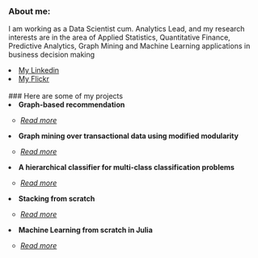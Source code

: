 ### About me: 

I am working as a Data Scientist cum. Analytics Lead, and my research interests are in the area of Applied Statistics, Quantitative Finance, Predictive Analytics, Graph Mining and Machine Learning applications in business decision making

<li><a href="https://www.linkedin.com/in/khanh-brandy/">My Linkedin</a></li>
<li><a href="https://www.flickr.com/photos/khanhbrandy/">My Flickr</a></li>
<br>
### Here are some of my projects
<br>
<li><b> Graph-based recommendation</b><br> </li>
<ul style="list-style-type:circle;" >
    <li><i><a href="https://github.com/khanhbrandy/graph_based_recommendation"> Read more </a></i></li>
</ul>

<li><b> Graph mining over transactional data using modified modularity</b><br> </li>
  <ul style="list-style-type:circle;" >
      <li><i><a href="https://github.com/khanhbrandy/Graph_mining_modified_modularity"> Read more </a></i></li>
  </ul>

<li><b> A hierarchical classifier for multi-class classification problems</b><br> </li>
  <ul style="list-style-type:circle;" >
      <li><i><a href="https://github.com/khanhbrandy/a-hierarchical-classifier"> Read more </a></i></li>
  </ul>

<li><b> Stacking from scratch</b><br> </li>
  <ul style="list-style-type:circle;" >
      <li><i><a href="https://github.com/khanhbrandy/Stacking_from_scratch"> Read more </a></i></li>
  </ul>

<li><b> Machine Learning from scratch in Julia</b><br> </li>
  <ul style="list-style-type:circle;" >
      <li><i><a href="https://github.com/khanhbrandy/ML_from_scratch_in_Julia"> Read more </a></i></li>
  </ul>

